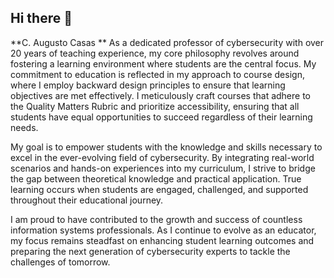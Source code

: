 ## Hi there 👋

**C. Augusto Casas
**
As a dedicated professor of cybersecurity with over 20 years of teaching experience, my core philosophy revolves around fostering a learning environment where students are the central focus. My commitment to education is reflected in my approach to course design, where I employ backward design principles to ensure that learning objectives are met effectively. I meticulously craft courses that adhere to the Quality Matters Rubric and prioritize accessibility, ensuring that all students have equal opportunities to succeed regardless of their learning needs.

My goal is to empower students with the knowledge and skills necessary to excel in the ever-evolving field of cybersecurity. By integrating real-world scenarios and hands-on experiences into my curriculum, I strive to bridge the gap between theoretical knowledge and practical application. True learning occurs when students are engaged, challenged, and supported throughout their educational journey.

I am proud to have contributed to the growth and success of countless information systems professionals. As I continue to evolve as an educator, my focus remains steadfast on enhancing student learning outcomes and preparing the next generation of cybersecurity experts to tackle the challenges of tomorrow.

<!--
**derivatives101/derivatives101** is a ✨ _special_ ✨ repository because its `README.md` (this file) appears on your GitHub profile.

Here are some ideas to get you started:

- 🔭 I’m currently working on ...
- 🌱 I’m currently learning ...
- 👯 I’m looking to collaborate on ...
- 🤔 I’m looking for help with ...
- 💬 Ask me about ...
- 📫 How to reach me: ...
- 😄 Pronouns: ...
- ⚡ Fun fact: ...
-->
